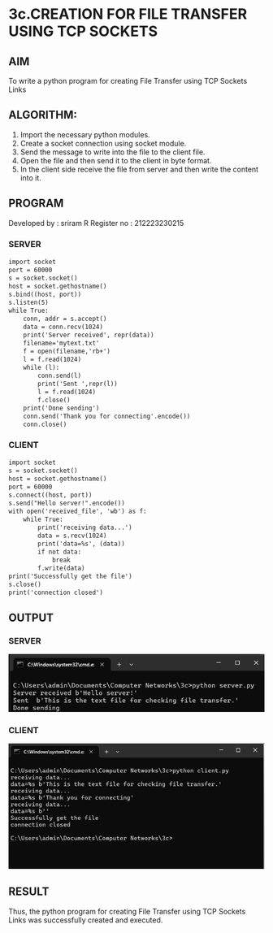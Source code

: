 # 3c.CREATION FOR FILE TRANSFER USING TCP SOCKETS
## AIM
To write a python program for creating File Transfer using TCP Sockets Links
## ALGORITHM:
1. Import the necessary python modules.
2. Create a socket connection using socket module.
3. Send the message to write into the file to the client file.
4. Open the file and then send it to the client in byte format.
5. In the client side receive the file from server and then write the content into it.
## PROGRAM
Developed by : sriram R
Register no : 212223230215
### SERVER
```
import socket 
port = 60000 
s = socket.socket() 
host = socket.gethostname() 
s.bind((host, port)) 
s.listen(5) 
while True:
    conn, addr = s.accept() 
    data = conn.recv(1024)
    print('Server received', repr(data))
    filename='mytext.txt'
    f = open(filename,'rb+')
    l = f.read(1024)
    while (l):
        conn.send(l)
        print('Sent ',repr(l))
        l = f.read(1024)
        f.close()
    print('Done sending')
    conn.send('Thank you for connecting'.encode())
    conn.close()
```
### CLIENT
```
import socket
s = socket.socket()
host = socket.gethostname()
port = 60000
s.connect((host, port))
s.send("Hello server!".encode())
with open('received_file', 'wb') as f:
    while True:
        print('receiving data...')
        data = s.recv(1024)
        print('data=%s', (data))
        if not data:
            break
        f.write(data)
print('Successfully get the file')
s.close()
print('connection closed')
```
## OUTPUT
### SERVER
![output](image.png)
### CLIENT
![output](image-1.png)
## RESULT
Thus, the python program for creating File Transfer using TCP Sockets Links was 
successfully created and executed.

